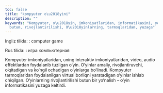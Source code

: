 ```yaml
---
toc: false
title: "kompyuter o\u2018yini"
description: ""
keywords: "Kompyuter, o\u2018yin, imkoniyatlaridan, informatikasini, yo\u2018nalish,
  butun, rivojlantirilishi, O\u2018yinlarning, tarmoqlaridan, yuzaga"
---
```


Ingliz tilida:
:   computer game

Rus tilida:
:   игра компьютерная

Kompyuter imkoniyatlaridan, uning interaktiv imkoniyatlaridan, video, audio effektlardan foydalanib tuzilgan o‘yin. O‘yinlar amaliy, rivojlantiruvchi, o‘qitadigan va ko‘ngil ochadigan o‘yinlarga bo‘linadi. Kompyuter tarmoqlaridan foydalanilgan virtual borliqni yaratadigan o‘yinlar ishlab chiqilgan. O‘yinlarning rivojlantirilishi butun bir yo‘nalish – o‘yin informatikasini yuzaga keltirdi.